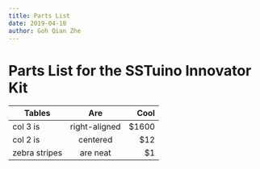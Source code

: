 ```yaml
---
title: Parts List
date: 2019-04-18
author: Goh Qian Zhe
---
```


# Parts List for the SSTuino Innovator Kit


| Tables        | Are           | Cool  |
| ------------- |:-------------:| -----:|
| col 3 is      | right-aligned | $1600 |
| col 2 is      | centered      |   $12 |
| zebra stripes | are neat      |    $1 |